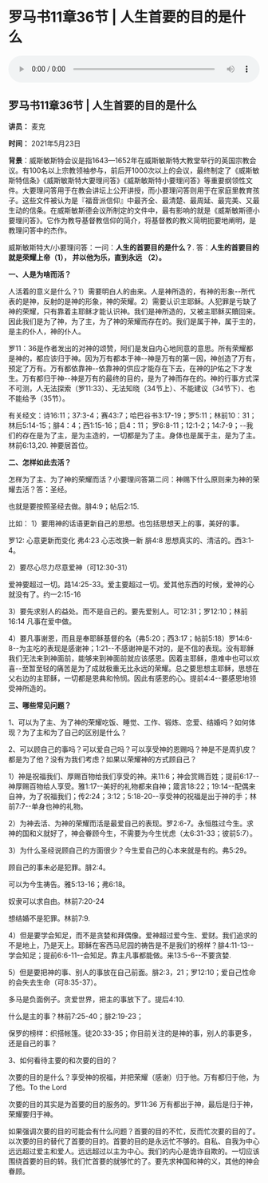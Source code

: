 # 罗马书11章36节 | 人生首要的目的是什么

<audio style="width: 100%;" preload="false" controls controlslist="nodownload"><source src="http://file.simai.life/audio/mp3/2021/luo_11_36_210523.mp3" type="audio/mpeg">Your browser does not support the audio element.</audio>


## 罗马书11章36节 | 人生首要的目的是什么

**讲员：** 麦克

**时间：** 2021年5月23日

**背景**：威斯敏斯特会议是指1643—1652年在威斯敏斯特大教堂举行的英国宗教会议。有100名以上宗教领袖参与，前后开1000次以上的会议，最终制定了《威斯敏斯特信条》《威斯敏斯特大要理问答》《威斯敏斯特小要理问答》等重要纲领性文件。大要理问答用于在教会讲坛上公开讲授，而小要理问答则用于在家庭里教育孩子。这些文件被认为是『福音派信仰』中最齐全、最清楚、最周延、最完美、又最生动的信条。在威斯敏斯德会议所制定的文件中，最有影响的就是《威斯敏斯德小要理问答》。它作为教导基督教信仰的简介，将基督教的教义简明扼要地阐明，是教理问答中的杰作。

 

威斯敏斯特大/小要理问答：一问：**人生的首要目的是什么？**. 答：**人生的首要目的就是荣耀上帝（1）， 并以他为乐，直到永远 （2）。**

 

**一、人是为啥而活？**

人活着的意义是什么？1）需要明白人的由来。人是神所造的，有神的形象--所代表的是神，反射的是神的形象，神的荣耀。2）需要认识主耶稣。人犯罪是亏缺了神的荣耀，只有靠着主耶稣才能认识神。我们是神所造的，又被主耶稣买贖回来。因此我们是为了神，为了主，为了神的荣耀而存在的。我们是属于神，属于主的，是主的仆人，神的仆人。

罗11：36是作者发出的对神的颂赞，阿们是发自内心地同意的意思。所有荣耀都是神的，都应该归于神。因为万有都本于神--神是万有的第一因，神创造了万有，预定了万有。万有都依靠神--依靠神的供应才能存在下去，在神的护佑之下才发生。万有都归于神--神是万有的最终的目的，是为了神而存在的。神的行事方式深不可测，人无法探索（罗11:33）、无法知晓（34节上）、不能建议（34节下）、也不能给予（35节）。



有关经文：诗16:11；37:3-4；赛43:7；哈巴谷书3:17-19；罗5:11；林前10：31；林后5:14-15；腓4：4；西1:15-16；启4：11； 罗6:8-11；12:1-2；14:7-9；--我们的存在是为了主，是为主造的，一切都是为了主。身体也是属于主，是为了主。林前6:13,20.  神要居首位。

 

**二、怎样如此去活？**

怎样为了主、为了神的荣耀而活？小要理问答第二问：神赐下什么原则来为神的荣耀去活？答：圣经。

也就是要按照圣经去做。腓4:9；帖后2:15.

比如：
1）要用神的话语更新自己的思想。也包括思想天上的事，美好的事。

罗12: 心意更新而变化  弗4:23 心志改换一新  腓4:8 思想真实的、清洁的。西3:1-4。

2）要尽心尽力尽意爱神（可12:30-31）

爱神要超过一切。路14:25-33。爱主要超过一切。爱其他东西的时候，爱神的心就没有了。约一2:15-16

3）要先求别人的益处。而不是自己的。要先爱别人。可12:31；罗12:10；林前16:14 凡事在爱中做。

4）要凡事谢恩，而且是奉耶稣基督的名（弗5:20；西3:17；帖前5:18）罗14:6-8--为主吃的表现是感谢神；1:21--不感谢神是不对的，是不信的表现。没有耶稣我们无法来到神面前，能够来到神面前就应该感恩。因着主耶稣，患难中也可以欢喜--至暂至轻的痛苦是为了成就极重无比永远的荣耀。总之要思想主耶稣，思想在父右边的主耶稣，一切都是恩典和怜悯。因此有感恩的心。提前4:4--要感恩地领受神所造的。

 

**三、哪些常见问题？**

1、可以为了主、为了神的荣耀吃饭、睡觉、工作、锻炼、恋爱、结婚吗？如何体现？为了主和为了自己的区别是什么？

2、可以顾自己的事吗？可以爱自己吗？可以享受神的恩赐吗？神是不是周扒皮？都是为了他？没有为我们考虑？如果以荣耀神的方式顾自己？

1）神是祝福我们、厚赐百物给我们享受的神。来11:6；神会赏赐百姓；提前6:17--神厚赐百物给人享受。雅1:17--美好的礼物都来自神；箴言18:22；19:14--配偶来自神，为了祝福我们；传2:24；3:12；5:18-20--享受神的祝福是出于神的手；林前7:7--单身也神的礼物。

2）为神去活、为神的荣耀而活是最爱自己的表现。罗2:6-7。永恒胜过今生。求神的国和义就好了，神会眷顾今生，不需要为今生忧虑（太6:31-33；彼前5:7）。

3）为什么圣经说顾自己的方面很少？今生爱自己的心本来就是有的。弗5:29。

顾自己的事未必是犯罪。腓2:4。

可以为今生祷告。雅5:13-16；弗6:18。

奴隶可以求自由。林前7:20-24

想结婚不是犯罪。林前7:9.

4）但是要学会知足，而不是贪婪和拜偶像。爱神超过爱今生、爱财。我们追求的不是地上，乃是天上。耶稣在客西马尼园的祷告是不是我们的榜样？腓4:11-13--学会知足；提前6:6-11--会知足。靠主凡事都能做。来13:5-6--不要贪婪.

5）但是要把神的事、别人的事放在自己前面。腓2:3，21；罗12:10；爱自己性命的会失去生命（可8:35-37）。

多马是负面例子。贪爱世界，把主的事放下了。提后4:10.

 

什么是主的事？林前7:25-40；腓2:19-23；

保罗的榜样：织搭帐篷。徒20:33-35；你目前关注的是神的事，别人的事更多，还是自己的事？

 

3、如何看待主要的和次要的目的？

次要的目的是什么？享受神的祝福，并把荣耀（感谢）归于他。万有都归于他，为了他。To the Lord

次要的目的其实是为首要的目的服务的。罗11:36  万有都出于神，最后是归于神，荣耀要归于神。

 

如果强调次要的目的可能会有什么问题？首要的目的不忙，反而忙次要的目的了。以次要的目的替代了首要的目的。首要的目的是永远忙不够的。自私、自我为中心远远超过爱主和爱人。远远超过以主为中心。我们的内心是诡诈自欺的。一切应该围绕首要的目的转。我们忙首要的就够忙的了。要先求神国和神的义，其他的神会眷顾。